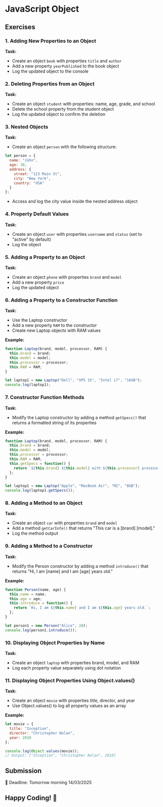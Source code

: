# JavaScript Object
## Exercises

### 1. Adding New Properties to an Object
**Task:**
- Create an object `book` with properties `title` and `author`
- Add a new property `yearPublished` to the book object
- Log the updated object to the console

### 2. Deleting Properties from an Object
**Task:**
- Create an object `student` with properties: name, age, grade, and school
- Delete the school property from the student object
- Log the updated object to confirm the deletion

### 3. Nested Objects
**Task:**
- Create an object `person` with the following structure:
```javascript
let person = {
  name: "John",
  age: 30,
  address: {
    street: "123 Main St",
    city: "New York",
    country: "USA"
  }
};
```
- Access and log the city value inside the nested address object

### 4. Property Default Values
**Task:**
- Create an object `user` with properties `username` and `status` (set to "active" by default)
- Log the object

### 5. Adding a Property to an Object
**Task:**
- Create an object `phone` with properties `brand` and `model`
- Add a new property `price`
- Log the updated object

### 6. Adding a Property to a Constructor Function
**Task:**
- Use the Laptop constructor
- Add a new property `RAM` to the constructor
- Create new Laptop objects with RAM values

**Example:**
```javascript
function Laptop(brand, model, processor, RAM) {
  this.brand = brand;
  this.model = model;
  this.processor = processor;
  this.RAM = RAM;
}

let laptop1 = new Laptop("Dell", "XPS 15", "Intel i7", "16GB");
console.log(laptop1);
```

### 7. Constructor Function Methods
**Task:**
- Modify the Laptop constructor by adding a method `getSpecs()` that returns a formatted string of its properties

**Example:**
```javascript
function Laptop(brand, model, processor, RAM) {
  this.brand = brand;
  this.model = model;
  this.processor = processor;
  this.RAM = RAM;
  this.getSpecs = function() {
    return `${this.brand} ${this.model} with ${this.processor} processor and ${this.RAM} RAM`;
  };
}

let laptop1 = new Laptop("Apple", "MacBook Air", "M2", "8GB");
console.log(laptop1.getSpecs());
```

### 8. Adding a Method to an Object
**Task:**
- Create an object `car` with properties `brand` and `model`
- Add a method `getCarInfo()` that returns "This car is a [brand] [model]."
- Log the method output

### 9. Adding a Method to a Constructor
**Task:**
- Modify the Person constructor by adding a method `introduce()` that returns "Hi, I am [name] and I am [age] years old."

**Example:**
```javascript
function Person(name, age) {
  this.name = name;
  this.age = age;
  this.introduce = function() {
    return `Hi, I am ${this.name} and I am ${this.age} years old.`;
  };
}

let person1 = new Person("Alice", 28);
console.log(person1.introduce());
```

### 10. Displaying Object Properties by Name
**Task:**
- Create an object `laptop` with properties brand, model, and RAM
- Log each property value separately using dot notation

### 11. Displaying Object Properties Using Object.values()
**Task:**
- Create an object `movie` with properties title, director, and year
- Use Object.values() to log all property values as an array

**Example:**
```javascript
let movie = {
  title: "Inception",
  director: "Christopher Nolan",
  year: 2010
};

console.log(Object.values(movie)); 
// Output: ["Inception", "Christopher Nolan", 2010]
```

## Submission
📅 Deadline: Tomorrow morning 14/03/2025

## Happy Coding! 🚀
